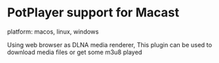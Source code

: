# PotPlayer support for Macast

platform: macos, linux, windows

Using web browser as DLNA media renderer, This plugin can be used to download media files or get some m3u8 played

